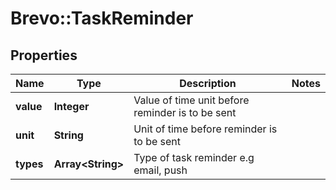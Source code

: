# Brevo::TaskReminder

## Properties
Name | Type | Description | Notes
------------ | ------------- | ------------- | -------------
**value** | **Integer** | Value of time unit before reminder is to be sent | 
**unit** | **String** | Unit of time before reminder is to be sent | 
**types** | **Array&lt;String&gt;** | Type of task reminder e.g email, push | 


